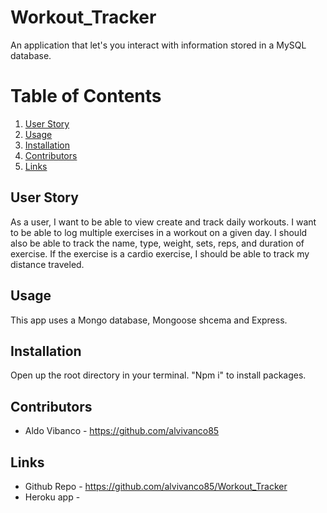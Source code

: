 # Workout_Tracker

An application that let's you interact with information stored in a MySQL database. 

# Table of Contents
1. [User Story](#User-Story)
2. [Usage](#Usage)
3. [Installation](#Installation)
4. [Contributors](#Contributors)
5. [Links](#Links)


## User Story

As a user, I want to be able to view create and track daily workouts. I want to be able to log multiple exercises in a workout on a given day. I should also be able to track the name, type, weight, sets, reps, and duration of exercise. If the exercise is a cardio exercise, I should be able to track my distance traveled.


## Usage

This app uses a Mongo database, Mongoose shcema and Express. 

## Installation

Open up the root directory in your terminal. "Npm i" to install packages. 

## Contributors
* Aldo Vibanco - https://github.com/alvivanco85

## Links
* Github Repo - https://github.com/alvivanco85/Workout_Tracker
* Heroku app - 